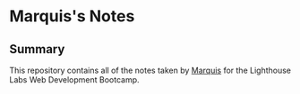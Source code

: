 # Marquis's Notes

## Summary 

This repository contains all of the notes taken by [Marquis](https://github.com/marquis2020) for the Lighthouse Labs Web Development Bootcamp.